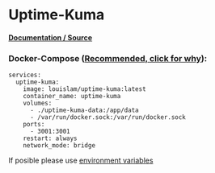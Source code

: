 # **Uptime-Kuma**

#### [Documentation / Source](https://github.com/louislam/uptime-kuma)

### Docker-Compose ([Recommended, click for why](https://docs.docker.com/compose/intro/features-uses/)):

```
services:
  uptime-kuma:
    image: louislam/uptime-kuma:latest
    container_name: uptime-kuma
    volumes:
      - ./uptime-kuma-data:/app/data
      - /var/run/docker.sock:/var/run/docker.sock
    ports:
      - 3001:3001
    restart: always
    network_mode: bridge
```

If posible please use [environment variables](https://docs.docker.com/compose/environment-variables/set-environment-variables/)